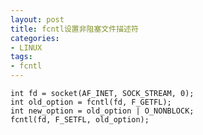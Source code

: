 ```yaml
---
layout: post
title: fcntl设置非阻塞文件描述符
categories:
- LINUX
tags:
- fcntl
---
```



    int fd = socket(AF_INET, SOCK_STREAM, 0);
    int old_option = fcntl(fd, F_GETFL);
    int new_option = old_option | O_NONBLOCK;
    fcntl(fd, F_SETFL, old_option);
    
